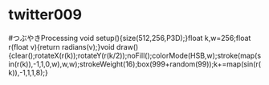 # twitter009
#つぶやきProcessing void setup(){size(512,256,P3D);}float k,w=256;float r(float v){return radians(v);}void draw(){clear();rotateX(r(k));rotateY(r(k/2));noFill();colorMode(HSB,w);stroke(map(sin(r(k)),-1,1,0,w),w,w);strokeWeight(16);box(999+random(99));k+=map(sin(r(k)),-1,1,1,8);}
